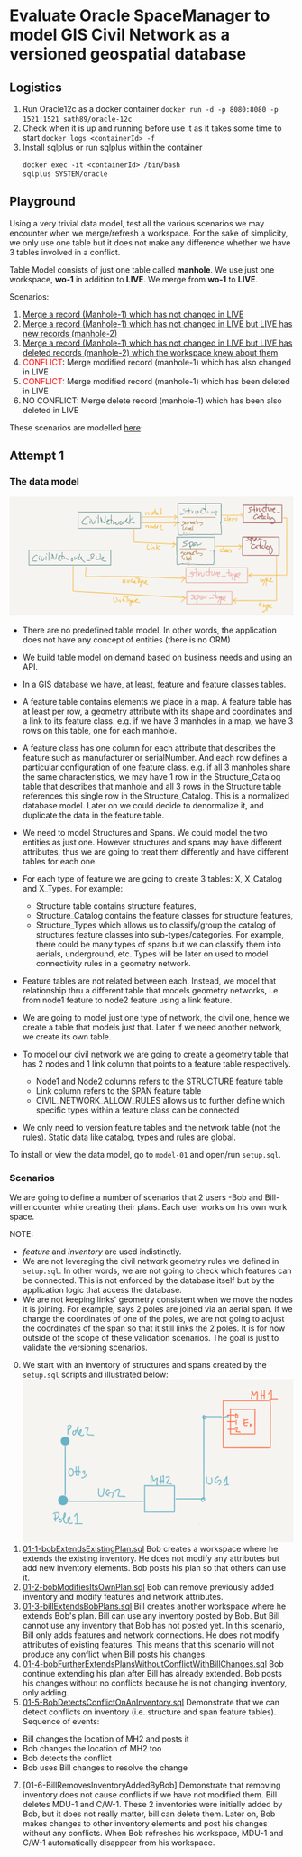 # Evaluate Oracle SpaceManager to model GIS Civil Network as a versioned geospatial database

## Logistics

1. Run Oracle12c as a docker container
  `docker run -d -p 8080:8080 -p 1521:1521 sath89/oracle-12c`
2. Check when it is up and running before use it as it takes some time to start
  `docker logs <containerId> -f`
3. Install sqlplus or run sqlplus within the container
   ```
   docker exec -it <containerId> /bin/bash
   sqlplus SYSTEM/oracle
   ```

## Playground

Using a very trivial data model, test all the various scenarios we may encounter when we merge/refresh a workspace. For the sake of simplicity, we only use one table but it does not make any difference whether we have 3 tables involved in a conflict.

Table Model consists of just one table called **manhole**. We use just one workspace, **wo-1** in addition to **LIVE**. We merge from **wo-1** to **LIVE**.

Scenarios:
1. [Merge a record (Manhole-1) which has not changed in LIVE](https://github.com/MarcialRosales/owm-poc/blob/master/playground/1-play.sql#L16-L30)
2. [Merge a record (Manhole-1) which has not changed in LIVE but LIVE has new records (manhole-2)](https://github.com/MarcialRosales/owm-poc/blob/master/playground/1-play.sql#L32-L58)
3. [Merge a record (Manhole-1) which has not changed in LIVE but LIVE has deleted records (manhole-2) which the workspace knew about them](https://github.com/MarcialRosales/owm-poc/blob/master/playground/1-play.sql#L59-L84)
4. <span style="color:red">CONFLICT</span>: Merge modified record (manhole-1) which has also changed in LIVE
5. <span style="color:red">CONFLICT</span>: Merge modified record (manhole-1) which has been deleted in LIVE
6. NO CONFLICT: Merge delete record (manhole-1) which has been also deleted in LIVE

These scenarios are modelled [here](playground/1-play.sql):


## Attempt 1

### The data model

![data model](model-01.png)

- There are no predefined table model. In other words, the application does not have any concept of entities (there is no ORM)
- We build table model on demand based on business needs and using an API.
- In a GIS database we have, at least, feature and feature classes tables.
- A feature table contains elements we place in a map. A feature table has at least per row, a geometry attribute with its shape and coordinates and a link to its feature class. e.g. if we have 3 manholes in a map, we have 3 rows on this table, one for each manhole.
- A feature class has one column for each attribute that describes the feature such as manufacturer or serialNumber. And each row defines a particular configuration of one feature class. e.g. if all 3 manholes share the same characteristics, we may have 1 row in the Structure_Catalog table that describes that manhole and all 3 rows in the Structure table references this single row in the Structure_Catalog. This is a normalized database model. Later on we could decide to denormalize it, and duplicate the data in the feature table.
- We need to model Structures and Spans. We could model the two entities as just one. However structures and spans may have different attributes, thus we are going to treat them differently and have different tables for each one.
- For each type of feature we are going to create 3 tables: X, X_Catalog and X_Types. For example:
  - Structure table contains structure features,
  - Structure_Catalog contains the feature classes for structure features,
  - Structure_Types which allows us to classify/group the catalog of structures feature classes into sub-types/categories. For example, there could be many types of spans but we can classify them into aerials, underground, etc. Types will be later on used to model connectivity rules in a geometry network.
- Feature tables are not related between each. Instead, we model that relationship thru a different table that models geometry networks, i.e. from node1 feature to node2 feature using a link feature.  
- We are going to model just one type of network, the civil one, hence we create a table that models just that. Later if we need another network, we create its own table.
- To model our civil network we are going to create a geometry table that has 2 nodes and 1 link column that points to a feature table respectively.
   - Node1 and Node2 columns refers to the STRUCTURE feature table
   - Link column refers to the SPAN feature table
   - CIVIL_NETWORK_ALLOW_RULES allows us to further define which specific types within a feature class can be connected

- We only need to version feature tables and the network table (not the rules). Static data like catalog, types and rules are global.

To install or view the data model, go to `model-01` and open/run `setup.sql`.


### Scenarios

We are going to define a number of scenarios that 2 users -Bob and Bill- will encounter while creating their plans. Each user works on his own work space.

NOTE:
- *feature* and *inventory* are used indistinctly.
- We are not leveraging the civil network geometry rules we defined in `setup.sql`. In other words, we are not going to check which features can be connected. This is not enforced by the database itself but by the application logic that access the database.
- We are not keeping links' geometry consistent when we move the nodes it is joining. For example, says 2 poles are joined via an aerial span. If we change the coordinates of one of the poles, we are not going to adjust the coordinates of the span so that it still links the 2 poles. It is for now outside of the scope of these validation scenarios. The goal is just to validate the versioning scenarios.


0. We start with an inventory of structures and spans created by the `setup.sql` scripts and illustrated below:
  ![initial inventory](inventory-0.png)
1. [01-1-bobExtendsExistingPlan.sql](model-01/01-1-bobExtendsExistingPlan.sql) Bob creates a workspace where he extends the existing inventory. He does not modify any attributes but add new inventory elements. Bob posts his plan so that others can use it.
3. [01-2-bobModifiesItsOwnPlan.sql](model-01/01-2-bobModifiesItsOwnPlan.sql) Bob can remove previously added inventory and modify features and network attributes.
4. [01-3-billExtendsBobPlans.sql](model-01/01-3-billExtendsBobPlans.sql) Bill creates another workspace where he extends Bob's plan. Bill can use any inventory posted by Bob. But Bill cannot use any inventory that Bob has not posted yet. In this scenario, Bill only adds features and network connections. He does not modify attributes of existing features. This means that this scenario will not produce any conflict when Bill posts his changes.
5. [01-4-bobFurtherExtendsPlansWithoutConflictWithBillChanges.sql](model-01/01-4-bobFurtherExtendsPlansWithoutConflictWithBillChanges.sql) Bob continue extending his plan after Bill has already extended. Bob posts his changes without no conflicts because he is not changing inventory, only adding.
6. [01-5-BobDetectsConflictOnAnInventory.sql](model-01/01-5-BobDetectsConflictOnAnInventory.sql) Demonstrate that we can detect conflicts on inventory (i.e. structure and span feature tables). Sequence of events:
  - Bill changes the location of MH2 and posts it
  - Bob changes the location of MH2 too
  - Bob detects the conflict
  - Bob uses Bill changes to resolve the change
7. [01-6-BillRemovesInventoryAddedByBob] Demonstrate that removing inventory does not cause conflicts if we have not modified them. Bill deletes MDU-1 and C/W-1. These 2 inventories were initially added by Bob, but it does not really matter, bill can delete them. Later on, Bob makes changes to other inventory elements and post his changes without any conflicts. When Bob refreshes his workspace, MDU-1 and C/W-1 automatically disappear from his workspace.
